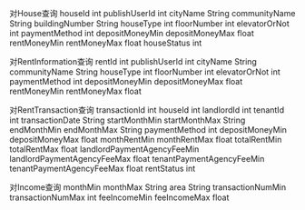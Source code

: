 对House查询
houseId int
publishUserId int
cityName String
communityName String
buildingNumber String
houseType int
floorNumber int
elevatorOrNot int
paymentMethod int
depositMoneyMin depositMoneyMax float
rentMoneyMin rentMoneyMax float
houseStatus int

对RentInformation查询
rentId int
publishUserId int
cityName String
communityName String
houseType int
floorNumber int
elevatorOrNot int
paymentMethod int
depositMoneyMin depositMoneyMax float
rentMoneyMin rentMoneyMax float

对RentTransaction查询
transactionId int 
houseId int
landlordId int
tenantId int
transactionDate String
startMonthMin startMonthMax String
endMonthMin endMonthMax String
paymentMethod int
depositMoneyMin depositMoneyMax float
monthRentMin monthRentMax float
totalRentMin totalRentMax float
landlordPaymentAgencyFeeMin landlordPaymentAgencyFeeMax float
tenantPaymentAgencyFeeMin tenantPaymentAgencyFeeMax float
rentStatus int

对Income查询
monthMin monthMax String
area String
transactionNumMin transactionNumMax int
feeIncomeMin feeIncomeMax float